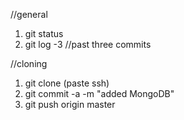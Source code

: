 //general
1) git status
2) git log -3 //past three commits



//cloning
1) git clone (paste ssh)
2) git commit -a -m "added MongoDB"
3) git push origin master 
